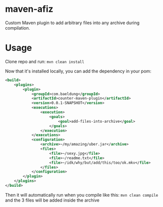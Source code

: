# maven-afiz
Custom Maven plugin to add arbitrary files into any archive during compilation.

# Usage

Clone repo and run: `mvn clean install`

Now that it's installed locally, you can add the dependency in your pom:

```xml
<build>
    <plugins>
        <plugin>
            <groupId>com.baeldung</groupId>
            <artifactId>counter-maven-plugin</artifactId>
            <version>0.0.1-SNAPSHOT</version>
            <executions>
                <execution>
                    <goals>
                        <goal>add-files-into-archive</goal>
                    </goals>
                </execution>
            </executions>
            <configuration>
                <archive>~/my/amazing/uber.jar</archive>
                <files>
                    <file>~/sexy.jpg</file>
                    <file>~/readme.txt</file>
                    <file>~/idk/why/but/add/this/too/ok.mkv</file>
                </files>
            </configuration>
        </plugin>
    </plugins>
</build>
```

Then it will automatically run when you compile like this: `mvn clean compile` and the 3 files will be added inside the archive
